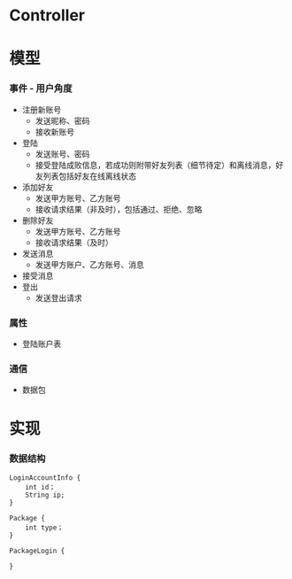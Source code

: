 # Controller

# 模型

### 事件 - 用户角度

* 注册新账号
	* 发送昵称、密码
	* 接收新账号
* 登陆
	* 发送账号、密码
	* 接受登陆成败信息，若成功则附带好友列表（细节待定）和离线消息，好友列表包括好友在线离线状态
* 添加好友
	* 发送甲方账号、乙方账号
	* 接收请求结果（非及时），包括通过、拒绝、忽略
* 删除好友
	* 发送甲方账号、乙方账号
	* 接收请求结果（及时）
* 发送消息
	* 发送甲方账户、乙方账号、消息
* 接受消息
* 登出
	* 发送登出请求

### 属性

* 登陆账户表

### 通信

* 数据包

# 实现

### 数据结构

```
LoginAccountInfo {
	int id；
	String ip;
}
```

```
Package {
	int type；
}

PackageLogin {
	
}
```

